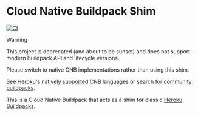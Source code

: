 # Cloud Native Buildpack Shim

[![CI](https://github.com/heroku/cnb-shim/actions/workflows/ci.yml/badge.svg)](https://github.com/heroku/cnb-shim/actions/workflows/ci.yml)

> [!WARNING]
> This project is deprecated (and about to be sunset) and does not support modern Buildpack API and lifecycle versions.
>
> Please switch to native CNB implementations rather than using this shim.
>
> See [Heroku's natively supported CNB languages](https://github.com/heroku/buildpacks#supported-languages) or [search for community buildpacks](https://registry.buildpacks.io/).

This is a Cloud Native Buildpack that acts as a shim for classic [Heroku Buildpacks](https://devcenter.heroku.com/articles/buildpacks#classic-buildpacks).

